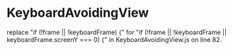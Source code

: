 # KeyboardAvoidingView
replace "if (!frame || !keyboardFrame) {" for "if (!frame || !keyboardFrame || keyboardFrame.screenY === 0) {" in KeyboardAvoidingView.js on line 82.
